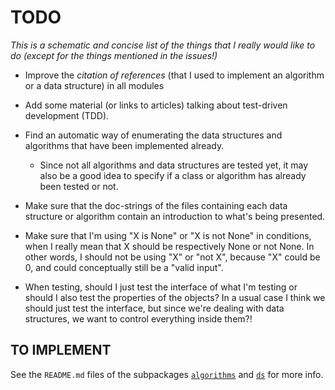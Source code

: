 # TODO

_This is a schematic and concise list of the things that I really would like to do (except for the things mentioned in the issues!)_


- Improve the _citation of references_ (that I used to implement an algorithm or a data structure) in all modules

- Add some material (or links to articles) talking about test-driven development (TDD).

- Find an automatic way of enumerating the data structures and algorithms that have been implemented already.

    - Since not all algorithms and data structures are tested yet, it may also be a good idea to specify if a class or algorithm has already been tested or not.

- Make sure that the doc-strings of the files containing each data structure or algorithm contain an introduction to what's being presented.

- Make sure that I'm using "X is None" or "X is not None" in conditions, when I really mean that X should be respectively None or not None.
In other words, I should not be using "X" or "not X", because "X" could be 0, and could conceptually still be a "valid input".


- When testing, should I just test the interface of what I'm testing or should I also test the properties of the objects?
In a usual case I think we should just test the interface, but since we're dealing with data structures, we want to control everything inside them?!

## TO IMPLEMENT

See the `README.md` files of the subpackages [`algorithms`](ands/algorithms) and [`ds`](ands/ds) for more info.